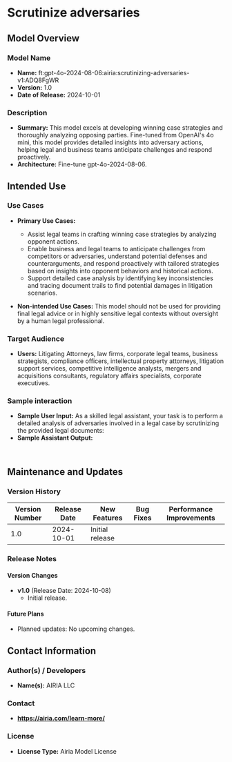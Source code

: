 # Scrutinize adversaries

## Model Overview

### Model Name
- **Name:** ft:gpt-4o-2024-08-06:airia:scrutinizing-adversaries-v1:ADQ8FgWR
- **Version:** 1.0
- **Date of Release:** 2024-10-01

### Description
- **Summary:** This model excels at developing winning case strategies and thoroughly analyzing opposing parties. Fine-tuned from OpenAI's 4o mini, this model provides detailed insights into adversary actions, helping legal and business teams anticipate challenges and respond proactively.
- **Architecture:** Fine-tune gpt-4o-2024-08-06.


## Intended Use

### Use Cases
- **Primary Use Cases:**
  - Assist legal teams in crafting winning case strategies by analyzing opponent actions.
  - Enable business and legal teams to anticipate challenges from competitors or adversaries, understand potential defenses and counterarguments, and respond proactively with tailored strategies based on insights into opponent behaviors and historical actions.
  - Support detailed case analysis by identifying key inconsistencies and tracing document trails to find potential damages in litigation scenarios.
 
- **Non-intended Use Cases:** This model should not be used for providing final legal advice or in highly sensitive legal contexts without oversight by a human legal professional.

### Target Audience
- **Users:** Litigating Attorneys, law firms, corporate legal teams, business strategists, compliance officers, intellectual property attorneys, litigation support services, competitive intelligence analysts, mergers and acquisitions consultants, regulatory affairs specialists, corporate executives.

### Sample interaction
- **Sample User Input:** As a skilled legal assistant, your task is to perform a detailed analysis of adversaries involved in a legal case by scrutinizing the provided legal documents:
- **Sample Assistant Output:**
  ```
 
  ```


## Maintenance and Updates

### Version History
| Version Number | Release Date | New Features                  | Bug Fixes                   | Performance Improvements     |
|----------------|--------------|-------------------------------|-----------------------------|------------------------------|
| 1.0            | 2024-10-01   | Initial release               |    |  |


### Release Notes
#### Version Changes
- **v1.0** (Release Date: 2024-10-08)
  - Initial release.

#### Future Plans
- Planned updates: No upcoming changes.

## Contact Information

### Author(s) / Developers
- **Name(s):** AIRIA LLC

### Contact
- **https://airia.com/learn-more/** 

### License
- **License Type:** Airia Model License
